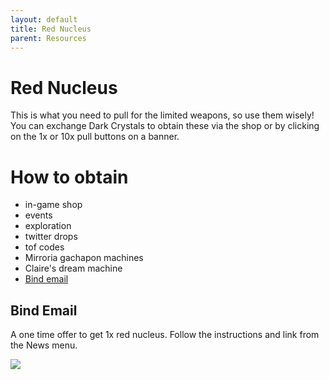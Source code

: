 ```yaml
---
layout: default
title: Red Nucleus
parent: Resources
---
```


# Red Nucleus
This is what you need to pull for the limited weapons, so use them wisely! You can exchange Dark Crystals to obtain these via the shop or by clicking on the 1x or 10x pull buttons on a banner.

# How to obtain
- in-game shop
- events
- exploration
- twitter drops
- tof codes
- Mirroria gachapon machines
- Claire's dream machine
- [Bind email](#bind-email)

## Bind Email
A one time offer to get 1x red nucleus. Follow the instructions and link from the News menu.

![](bind_email_rn.png)